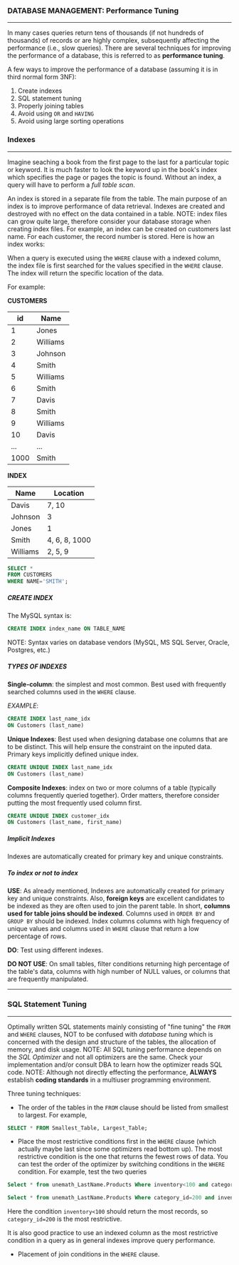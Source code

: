 ### DATABASE MANAGEMENT:  Performance Tuning
---
In many cases queries return tens of thousands (if not hundreds of thousands) of records or are highly complex, subsequently affecting the performance (i.e., slow queries).  There are several techniques for improving the performance of a database, this is referred to as __performance tuning__.

A few ways to improve the performance of a database (assuming it is in third normal form 3NF):

1. Create indexes
2. SQL statement tuning
3. Properly joining tables
4. Avoid using `OR` and `HAVING`
5. Avoid using large sorting operations

### Indexes
---

Imagine seaching a book from the first page to the last for a particular topic or keyword.  It is much faster to look the keyword up in the book's index which specifies the page or pages the topic is found.  Without an index, a query will have to perform a _full table scan_.  

An index is stored in a separate file from the table.  The main purpose of an index is to improve performance of data retrieval.  Indexes are created and destroyed with no effect on the data contained in a table.  NOTE: index files can grow quite large, therefore consider your database storage when creating index files.  For example, an index can be created on customers last name.  For each customer, the record number is stored.  Here is how an index works:

When a query is executed using the `WHERE` clause with a indexed column, the index file is first searched for the values specified in the `WHERE` clause.  The index will return the specific location of the data.  

For example:

__CUSTOMERS__

|id|Name|
|---|---|
|1|Jones|
|2|Williams|
|3|Johnson|
|4|Smith|
|5|Williams|
|6|Smith|
|7|Davis|
|8|Smith|
|9|Williams|
|10|Davis|
|...|...|
|1000|Smith|



__INDEX__

|Name|Location|
|---|---|
|Davis|7, 10|
|Johnson|3|
|Jones|1|
|Smith|4, 6, 8, 1000|
|Williams|2, 5, 9|

```sql
SELECT *
FROM CUSTOMERS
WHERE NAME='SMITH';
```

##### CREATE INDEX

The MySQL syntax is:  

```sql
CREATE INDEX index_name ON TABLE_NAME
```

NOTE: Syntax varies on database vendors (MySQL, MS SQL Server, Oracle, Postgres, etc.)

##### TYPES OF INDEXES

__Single-column__: the simplest and most common.  Best used with frequently searched columns used in the `WHERE` clause. 

_EXAMPLE_:
```sql
CREATE INDEX last_name_idx
ON Customers (last_name)
```

__Unique Indexes__: Best used when designing database one columns that are to be distinct.  This will help ensure the constraint on the inputed data.  Primary keys implicitly defined unique index.  

```sql
CREATE UNIQUE INDEX last_name_idx
ON Customers (last_name)
```

__Composite Indexes__: index on two or more columns of a table (typically columns frequently queried together).  Order matters, therefore consider putting the most frequently used column first.


```sql
CREATE UNIQUE INDEX customer_idx
ON Customers (last_name, first_name)
```

##### Implicit Indexes
 
Indexes are automatically created for primary key and unique constraints. 

##### To index or not to index

__USE__: As already mentioned, Indexes are automatically created for primary key and unique constraints. Also, __foreign keys__ are excellent candidates to be indexed as they are often used to join the parent table.  In short, __columns used for table joins should be indexed__.  Columns used in `ORDER BY` and `GROUP BY` should be indexed.  Index columns columns with high frequency of unique values and columns used in `WHERE` clause that return a low percentage of rows. 

__DO__:  Test using different indexes.



__DO NOT USE__: On small tables, filter conditions returning high percentage of the table's data, columns with high number of NULL values, or columns that are frequently manipulated.  

---


### SQL Statement Tuning 
---

Optimally written SQL statements mainly consisting of "fine tuning" the `FROM` and `WHERE` clauses, NOT to be confused with _database tuning_ which is concerned with the design and structure of the tables, the allocation of memory, and disk usage.  NOTE: All SQL tuning performance depends on the _SQL Optimizer_ and not all optimizers are the same.  Check your implementation and/or consult DBA to learn how the optimizer reads SQL code. NOTE: Although not directly effecting the performance, __ALWAYS__ establish __coding standards__ in a multiuser programming environment.


Three tuning techniques:

- The order of the tables in the `FROM` clause should be listed from smallest to largest.  For example,
```sql
SELECT * FROM Smallest_Table, Largest_Table;
```


- Place the most restrictive conditions first in the `WHERE` clause (which actually maybe last since some optimizers read bottom up).  The most restrictive condition is the one that returns the fewest rows of data.  You can test the order of the optimizer by switching conditions in the `WHERE` condition.  For example, test the two queries 
```sql
Select * from unemath_LastName.Products Where inventory<100 and category_id=200;
```

```sql
Select * from unemath_LastName.Products Where category_id=200 and inventory<100;
```


Here the condition `inventory<100` should return the most records, so `category_id=200` is the most restrictive.  

It is also good practice to use an indexed column as the most restrictive condition in a query as in general indexes improve query performance.   





- Placement of join conditions in the `WHERE` clause.


